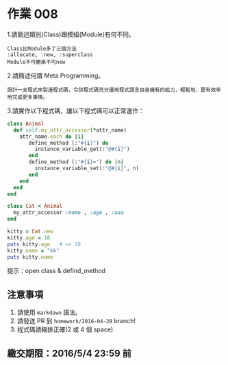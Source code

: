 # 作業 008

1.請簡述類別(Class)跟模組(Module)有何不同。
```
Class比Module多了三個方法
:allocate, :new, :superclass
Module不可繼承不可new
```

2.請簡述何謂 Meta Programming。

```
設計一支程式來製造程式碼，令該程式碼充分運用程式語言自身擁有的能力，輕鬆地、更有效率地完成更多事情。
```

3.請實作以下程式碼，讓以下程式碼可以正常運作：

```ruby
class Animal
  def self.my_attr_accessor(*attr_name)
    attr_name.each do |i|
       define_method (:"#{i}") do 
         instance_variable_get(:"@#{i}")
       end
       define_method (:"#{i}=") do |n| 
         instance_variable_set(:"@#{i}", n)
       end
    end
  end
end

class Cat < Animal
  my_attr_accessor :name , :age , :aaa
end

kitty = Cat.new
kitty.age = 18
puts kitty.age   # => 18
kitty.name = "kk"
puts kitty.name
```

提示：open class & defind_method

## 注意事項

1. 請使用 `markdown` 語法。
2. 請發送 PR 到 `homework/2016-04-28` branch!
3. 程式碼請縮排正確(2 或 4 個 space)

## 繳交期限：2016/5/4 23:59 前
